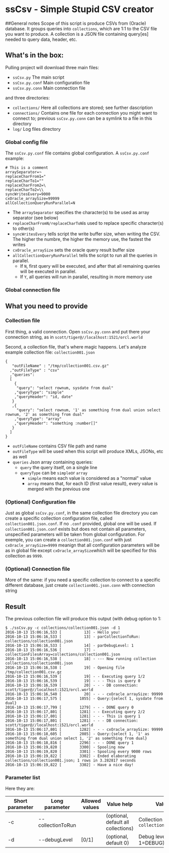# ssCsv - Simple Stupid CSV creator

##General notes
Scope of this script is produce CSVs from (Oracle) database.
It groups queries into `collections`, which are 1:1 to the CSV file you want to produce.
A collection is a JSON file containing query[es] needed to query data, header, etc.

## What's in the box:
Pulling project will download three main files:
* ```ssCsv.py``` The main script
* ```ssCsv.py.conf``` Main configuration file
* ```ssCsv.py.conn``` Main connection file

and three directories:
* ```collections/``` Here all collections are stored; see further dascription
* ```connections/``` Contains one file for each connection you might want to connect to; previous ```ssCsv.py.conn``` can be a symlink to a file in this directory
* ```log/``` Log files directory

### Global config file
The `ssCsv.py.conf` file contains global configuration.
A `ssCsv.py.conf` example:
```
# This is a comment
arraySeparator=¬
replaceCharFrom1="
replaceCharTo1=""
replaceCharFrom2=\
replaceCharTo2=\\
syncWritesEvery=9000
cxOracle_arraySize=99999
allCollectionQueryRunParallel=N
```
* The `arraySeparator` specifies the character(s) to be used as array separator (see below)
* `replaceCharFromN/replaceCharToN`is used to replace specific character(s) to other(s)
* `syncWritesEvery` tells script the write buffer size, when writing the CSV. The higher the numbre, the higher the memory use, the fastest the writes
* `cxOracle_arraySize` sets the oracle query result buffer size
* `allCollectionQueryRunParallel` tells the script to run all the queries in parallel.
	* If `N`, first query will be executed, and after that all remaining queries will be executed in parallel.
	* If `Y`, all queries will run in parallel, resulting in more memory use

### Global connection file


## What you need to provide
### Collection file
First thing, a valid connection.
Open ```ssCsv.py.conn``` and put there your connection string, as in
`scott/tiger@//localhost:1521/orcl.world`

Second, a collection file, that's where magic happens.
Let's analyze example collection file: `collection001.json`
```
{
   "outFileName" : "/tmp/collection001.csv.gz"
  ,"outFileType" : "csv"
  ,"queries":
  [
    {
     "query": "select rownum, sysdate from dual"
    ,"queryType": "simple"
    ,"queryHeader": "id, date"
   }
   ,{
     "query": "select rownum, '1' as something from dual union select rownum, '2' as something from dual"
    ,"queryType": "array"
    ,"queryHeader": "something :number[]"
   }
  ]
}
```
* `outFileName` contains CSV file path and name
* `outFileType` will be used when this script will produce XMLs, JSONs, etc as well
* `queries` Json array containing queries:
	* `query` the query itself, on a single line
	* `queryType` can be `simple`or `array`
		* `simple` means each value is considered as a "normal" value
		* `array` means that, for each ID (first value result), every value is merged with the previous one

### (Optional) Configuration file
Just as global `ssCsv.py.conf`, in the same collection file directory you can create a specific collection configuration file, called `collection001.json.conf`.
If no `.conf` provided, global one will be used.
If `collection001.json.conf` exists but does not contain all parameters, unspecified parameters will be taken from global configuration.
For exemple, you can create a  `collection001.json.conf` with just
``cxOracle_arraySize=9999``
meanign that all configuration parameters will be as in global file except `cxOracle_arraySize`which will be specified for this collection as `9999`.

### (Optional) Connection file
More of the same: if you need a specific collection to connect to a specific different database, just create `collection001.json.conn` with connection string

## Result
The previous collection file will produce this output (with debug option to 1:
```
$ ./ssCsv.py -c collections/collection001.json -d 1
2016-10-13 15:06:16,533 [          13] - Hello you!
2016-10-13 15:06:16,533 [          13] - parCollectionToRun: collections/collection001.json
2016-10-13 15:06:16,533 [          14] - parDebugLevel: 1
2016-10-13 15:06:16,536 [          17] - collectionFilesArray=collections/collection001.json
2016-10-13 15:06:16,538 [          18] - --- Now running collection collections/collection001.json
2016-10-13 15:06:16,538 [          19] - Opening file /tmp/collection001.csv.gz
2016-10-13 15:06:16,539 [          19] - - Executing query 1/2
2016-10-13 15:06:16,539 [          19] - - - This is query 0
2016-10-13 15:06:16,539 [          20] - - - DB connection: scott/tiger@//localhost:1521/orcl.world
2016-10-13 15:06:16,540 [          20] - - - cxOracle_arraySize: 99999
2016-10-13 15:06:17,575 [        1055] - Query:{select 1, sysdate from dual}
2016-10-13 15:06:17,799 [        1279] - - - DONE query 0
2016-10-13 15:06:17,801 [        1281] - - Executing query 2/2
2016-10-13 15:06:17,801 [        1281] - - - This is query 1
2016-10-13 15:06:17,801 [        1281] - - - DB connection: scott/tiger@//localhost:1521/orcl.world
2016-10-13 15:06:17,801 [        1282] - - - cxOracle_arraySize: 99999
2016-10-13 15:06:18,605 [        2085] - Query:{select 1, '1' as something from dual union select 1, '2' as something from dual}
2016-10-13 15:06:18,816 [        2296] - - - DONE query 1
2016-10-13 15:06:19,820 [        3300] - Spooling now
2016-10-13 15:06:19,820 [        3301] - Spooling every 9000 rows
2016-10-13 15:06:19,822 [        3302] - Ended elaborating collections/collection001.json; 1 rows in 3.282817 seconds
2016-10-13 15:06:19,822 [        3302] - Have a nice day!

```

### Parameter list
Here they are:

| Short parameter | Long parameter | Allowed values | Value help | Value description |
| --- | --- | --- | --- | --- |
| -c | --collectionToRun |  | (optional, default all collections) | Collection file to run, eg: `collections/collection001.json` |
| -d | --debugLevel|[0/1] | (optional, default 0) | Debug level (0=INFO, 1=DEBUG) |
